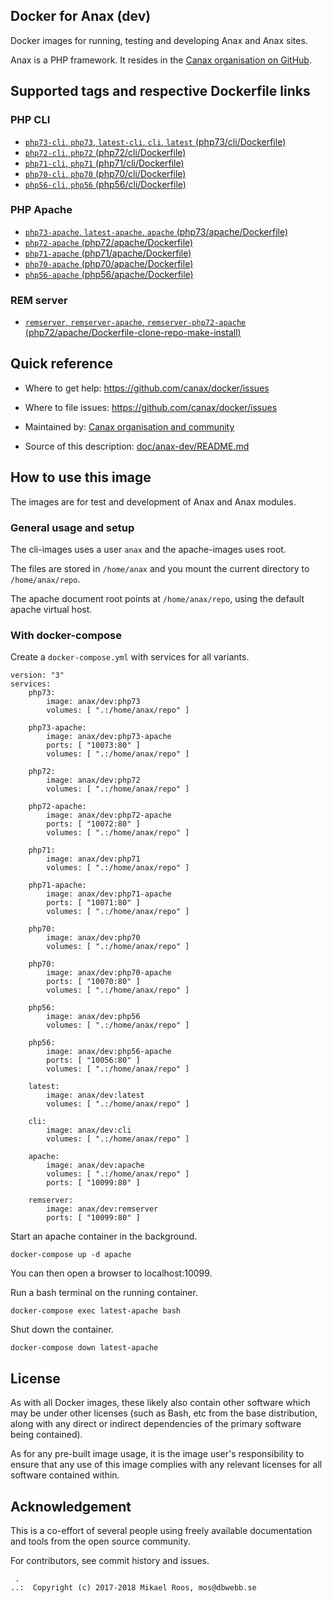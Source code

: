 Docker for Anax (dev)
-------------------

Docker images for running, testing and developing Anax and Anax sites.

Anax is a PHP framework. It resides in the [Canax organisation on GitHub](https://github.com/canax).



Supported tags and respective Dockerfile links
-------------------



### PHP CLI

* [`php73-cli`, `php73`, `latest-cli`, `cli`, `latest` (php73/cli/Dockerfile)](https://github.com/canax/docker/blob/master/php73/cli/Dockerfile)
* [`php72-cli`, `php72` (php72/cli/Dockerfile)](https://github.com/canax/docker/blob/master/php72/cli/Dockerfile)
* [`php71-cli`, `php71` (php71/cli/Dockerfile)](https://github.com/canax/docker/blob/master/php71/cli/Dockerfile)
* [`php70-cli`, `php70` (php70/cli/Dockerfile)](https://github.com/canax/docker/blob/master/php70/cli/Dockerfile)
* [`php56-cli`, `php56` (php56/cli/Dockerfile)](https://github.com/canax/docker/blob/master/php56/cli/Dockerfile)



### PHP Apache

* [`php73-apache`, `latest-apache`, `apache` (php73/apache/Dockerfile)](https://github.com/canax/docker/blob/master/php73/apache/Dockerfile)
* [`php72-apache` (php72/apache/Dockerfile)](https://github.com/canax/docker/blob/master/php72/apache/Dockerfile)
* [`php71-apache` (php71/apache/Dockerfile)](https://github.com/canax/docker/blob/master/php71/apache/Dockerfile)
* [`php70-apache` (php70/apache/Dockerfile)](https://github.com/canax/docker/blob/master/php70/apache/Dockerfile)
* [`php56-apache` (php56/apache/Dockerfile)](https://github.com/canax/docker/blob/master/php56/apache/Dockerfile)



### REM server

* [`remserver`, `remserver-apache`, `remserver-php72-apache` (php72/apache/Dockerfile-clone-repo-make-install)](https://github.com/canax/docker/blob/master/php72/apache/Dockerfile-clone-repo-make-install)



Quick reference
-------------------

* Where to get help:
    https://github.com/canax/docker/issues

* Where to file issues:
    https://github.com/canax/docker/issues

* Maintained by:
    [Canax organisation and community](https://github.com/canax/docker/issues)

* Source of this description:
    [doc/anax-dev/README.md](https://github.com/canax/docker/blob/master/doc/anax-dev/README.md)



How to use this image
-------------------

The images are for test and development of Anax and Anax modules.



### General usage and setup

The cli-images uses a user `anax` and the apache-images uses root.

The files are stored in `/home/anax` and you mount the current directory to `/home/anax/repo`.

The apache document root points at `/home/anax/repo`, using the default apache virtual host.



### With docker-compose

Create a `docker-compose.yml` with services for all variants.

```text
version: "3"
services:
    php73:
        image: anax/dev:php73
        volumes: [ ".:/home/anax/repo" ]

    php73-apache:
        image: anax/dev:php73-apache
        ports: [ "10073:80" ]
        volumes: [ ".:/home/anax/repo" ]

    php72:
        image: anax/dev:php72
        volumes: [ ".:/home/anax/repo" ]

    php72-apache:
        image: anax/dev:php72-apache
        ports: [ "10072:80" ]
        volumes: [ ".:/home/anax/repo" ]

    php71:
        image: anax/dev:php71
        volumes: [ ".:/home/anax/repo" ]

    php71-apache: 
        image: anax/dev:php71-apache
        ports: [ "10071:80" ]
        volumes: [ ".:/home/anax/repo" ]

    php70:
        image: anax/dev:php70
        volumes: [ ".:/home/anax/repo" ]

    php70:
        image: anax/dev:php70-apache
        ports: [ "10070:80" ]
        volumes: [ ".:/home/anax/repo" ]

    php56:
        image: anax/dev:php56
        volumes: [ ".:/home/anax/repo" ]

    php56:
        image: anax/dev:php56-apache
        ports: [ "10056:80" ]
        volumes: [ ".:/home/anax/repo" ]

    latest:
        image: anax/dev:latest
        volumes: [ ".:/home/anax/repo" ]

    cli:
        image: anax/dev:cli
        volumes: [ ".:/home/anax/repo" ]

    apache:
        image: anax/dev:apache
        volumes: [ ".:/home/anax/repo" ]
        ports: [ "10099:80" ]

    remserver:
        image: anax/dev:remserver
        ports: [ "10099:80" ]
```

Start an apache container in the background.

```text
docker-compose up -d apache
```

You can then open a browser to localhost:10099.

Run a bash terminal on the running container.

```text
docker-compose exec latest-apache bash
```

Shut down the container.

```text
docker-compose down latest-apache
```



License
-------------------

As with all Docker images, these likely also contain other software which may be under other licenses (such as Bash, etc from the base distribution, along with any direct or indirect dependencies of the primary software being contained).

As for any pre-built image usage, it is the image user's responsibility to ensure that any use of this image complies with any relevant licenses for all software contained within.



Acknowledgement
-------------------

This is a co-effort of several people using freely available documentation and tools from the open source community.

For contributors, see commit history and issues.




```
 .
..:  Copyright (c) 2017-2018 Mikael Roos, mos@dbwebb.se
```
